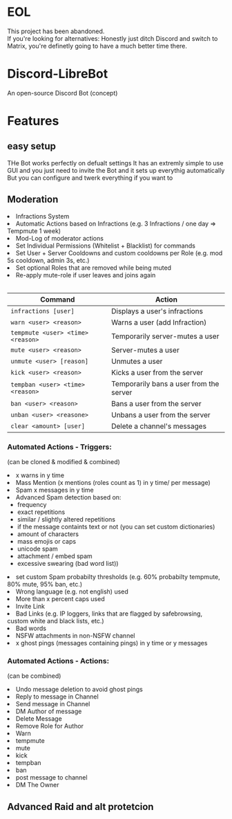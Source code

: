# EOL
This project has been abandoned.<br>
If you're looking for alternatives:
Honestly just ditch Discord and switch to Matrix, you're definetly going to have a much better time there.

# Discord-LibreBot
An open-source Discord Bot (concept)

# Features
## easy setup
THe Bot works perfectly on defualt settings
It has an extremly simple to use GUI and you just need to invite the Bot and it sets up everythig automatically
But you can configure and twerk everything if you want to

## Moderation
<li>Infractions System</li>
<li>Automatic Actions based on Infractions (e.g. 3 Infractions / one day => Tempmute 1 week)</li>
<li>Mod-Log of moderator actions</li>
<li>Set Individual Permissions (Whitelist + Blacklist) for commands</li>
<li>Set User + Server Cooldowns and custom cooldowns per Role (e.g. mod 5s cooldown, admin 3s, etc.)</li>
<li>Set optional Roles that are removed while being muted</li>
<li>Re-apply mute-role if user leaves and joins again</li>
<br>

| Command                           | Action                                  |
| --------------------------------- | --------------------------------------- |
| `infractions [user]`              | Displays a user's infractions           |
| `warn <user> <reason>`            | Warns a user (add Infraction)           |
| `tempmute <user> <time> <reason>` | Temporarily server-mutes a user         |
| `mute <user> <reason>`            | Server-mutes a user                     |
| `unmute <user> [reason]`          | Unmutes a user                          |
| `kick <user> <reason>`            | Kicks a user from the server            |
| `tempban <user> <time> <reason>`  | Temporarily bans a user from the server |
| `ban <user> <reason>`             | Bans a user from the server             |
| `unban <user> <reasone>`          | Unbans a user from the server           |
| `clear <amount> [user]`           | Delete a channel's messages             |

### Automated Actions - Triggers:<br>
(can be cloned & modified & combined)<br>
<li>x warns in y time</li>
<li>Mass Mention (x mentions (roles count as 1) in y time/ per message)</li>
<li>Spam x messages in y time</li>
<li>Advanced Spam detection based on:<ul>
  <li>frequency</li>
  <li>exact repetitions</li>
  <li>similar / slightly altered repetitions</li>
  <li>if the message containts text or not (you can set custom dictionaries)</li>
  <li>amount of characters</li>
  <li>mass emojis or caps</li>
  <li>unicode spam</li>
  <li>attachment / embed spam</li>
  <li>excessive swearing (bad word list))</li>
</ul></li>
<li>set custom Spam probabilty thresholds (e.g. 60% probabilty tempmute, 80% mute, 95% ban, etc.)</li>
<li>Wrong language (e.g. not english) used</li>
<li>More than x percent caps used</li>
<li>Invite Link</li>
<li>Bad Links (e.g. IP loggers, links that are flagged by safebrowsing, custom white and black lists, etc.)</li>
<li>Bad words</li>
<li>NSFW attachments in non-NSFW channel</li>
<li>x ghost pings (messages containing pings) in y time or y messages</li>

### Automated Actions - Actions:<br>
(can be combined)<br>
<li>Undo message deletion to avoid ghost pings</li>
<li>Reply to message in Channel</li>
<li>Send message in Channel</li>
<li>DM Author of message</li>
<li>Delete Message</li>
<li>Remove Role for Author</li>
<li>Warn</li>
<li>tempmute</li>
<li>mute</li>
<li>kick</li>
<li>tempban</li>
<li>ban</li>
<li>post message to channel</li>
<li>DM The Owner</li>

## Advanced Raid and alt protetcion
